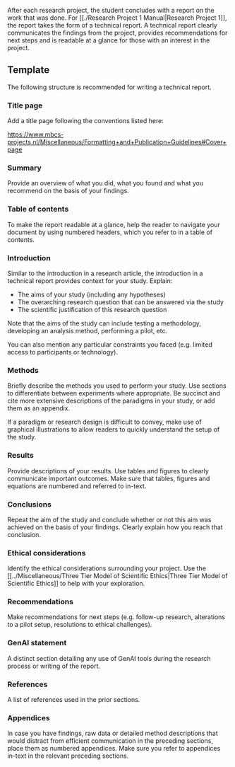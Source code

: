 After each research project, the student concludes with a report on the work that was done. For [[./Research Project 1 Manual|Research Project 1]], the report takes the form of a technical report. A technical report clearly communicates the findings from the project, provides recommendations for next steps and is readable at a glance for those with an interest in the project.

## Template

The following structure is recommended for writing a technical report.

### Title page

Add a title page following the conventions listed here:

https://www.mbcs-projects.nl/Miscellaneous/Formatting+and+Publication+Guidelines#Cover+page

### Summary
Provide an overview of what you did, what you found and what you recommend on the basis of your findings.

### Table of contents
To make the report readable at a glance, help the reader to navigate your document by using numbered headers, which you refer to in a table of contents.

### Introduction
Similar to the introduction in a research article, the introduction in a technical report provides context for your study. Explain:

- The aims of your study (including any hypotheses)
- The overarching research question that can be answered via the study
- The scientific justification of this research question

Note that the  aims of the study can include testing a methodology, developing an analysis method, performing a pilot, etc.

You can also mention any particular constraints you faced (e.g. limited access to participants or technology).

### Methods
Briefly describe the methods you used to perform your study. Use sections to differentiate between experiments where appropriate. Be succinct and cite more extensive descriptions of the paradigms in your study, or add them as an appendix.

If a paradigm or research design is difficult to convey, make use of graphical illustrations to allow readers to quickly understand the setup of the study.

### Results
Provide descriptions of your results. Use tables and figures to clearly communicate important outcomes. Make sure that tables, figures and equations are numbered and referred to in-text. 

### Conclusions
Repeat the aim of the study and conclude whether or not this aim was achieved on the basis of your findings. Clearly explain how you reach that conclusion.
### Ethical considerations
Identify the ethical considerations surrounding your project. Use the [[../Miscellaneous/Three Tier Model of Scientific Ethics|Three Tier Model of Scientific Ethics]] to help with your exploration.

### Recommendations
Make recommendations for next steps (e.g. follow-up research, alterations to a pilot setup, resolutions to ethical challenges).
### GenAI statement
A distinct section detailing any use of GenAI tools during the research process or writing of the report.

### References
A list of references used in the prior sections.

### Appendices
In case you have findings, raw data or detailed method descriptions that would distract from efficient communication in the preceding sections, place them as numbered appendices. Make sure you refer to appendices in-text in the relevant preceding sections.